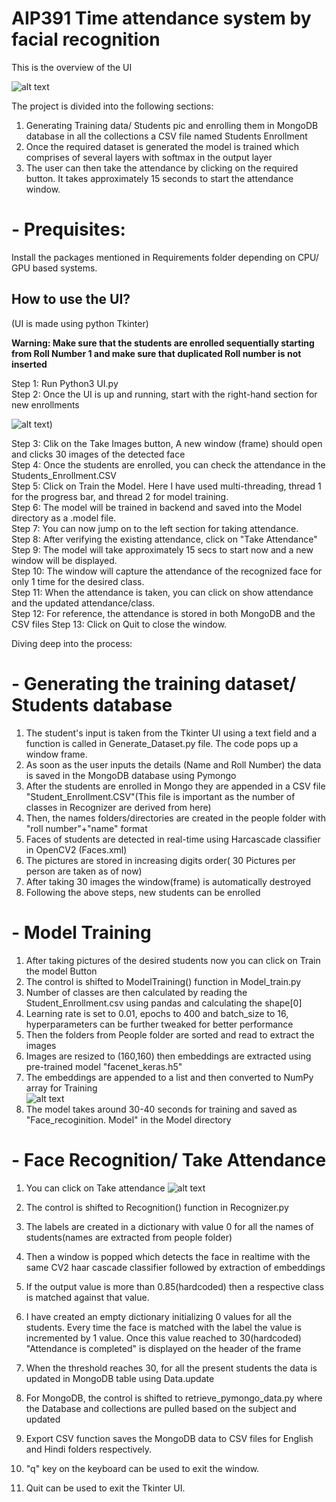 # AIP391 Time attendance system by facial recognition
This is the overview of the UI


![alt text](FR1.jpg)

The project is divided into the following sections:
1. Generating Training data/ Students pic and enrolling them in MongoDB database in all the collections a CSV file named Students Enrollment
2. Once the required dataset is generated the model is trained which comprises of several layers with softmax in the output layer
3. The user can then take the attendance by clicking on the required button. It takes approximately 15 seconds to start the attendance window. 


# - **Prequisites:**

Install the packages mentioned in Requirements folder depending on CPU/ GPU based systems.

## **How to use the UI?**
(UI is made using python Tkinter)

**Warning: Make sure that the students are enrolled sequentially starting from Roll Number 1 and make sure that duplicated Roll number is not inserted**

Step 1: Run Python3 UI.py <br/>
Step 2: Once the UI is up and running, start with the right-hand section for new enrollments

![alt text](FR2.jpg))

Step 3: Clik on the Take Images button, A new window (frame) should open and clicks 30 images of the detected face<br/>
Step 4: Once the students are enrolled, you can check the attendance in the Students_Enrollment.CSV<br/>
Step 5: Click on Train the Model. Here I have used multi-threading, thread 1 for the progress bar, and thread 2 for model training. <br/>
Step 6: The model will be trained in backend and saved into the Model directory as a .model file.<br/>
Step 7: You can now jump on to the left section for taking attendance.<br/>
Step 8: After verifying the existing attendance, click on "Take Attendance"<br/>
Step 9: The model will take approximately 15 secs to start now and a new window will be displayed.<br/>
Step 10: The window will capture the attendance of the recognized face for only 1 time for the desired class.<br/>
Step 11: When the attendance is taken, you can click on show attendance and the updated attendance/class.<br/>
Step 12: For reference, the attendance is stored in both MongoDB and the CSV files
Step 13: Click on Quit to close the window.



Diving deep into the process: 

# - **Generating the training dataset/ Students database**

1. The student's input is taken from the Tkinter UI using a text field and a function is called in Generate_Dataset.py file. The code pops up a window frame.<br/>
2. As soon as the user inputs the details (Name and Roll Number) the data is saved in the MongoDB database using Pymongo<br/>
3. After the students are enrolled in Mongo they are appended in a CSV file "Student_Enrollment.CSV"(This file is important as the number of classes in Recognizer are derived from here)<br/>
4. Then, the names folders/directories are created in the people folder with "roll number"+"name" format<br/>
5. Faces of students are detected in real-time using Harcascade classifier in OpenCV2 (Faces.xml)<br/>
6. The pictures are stored in increasing digits order( 30 Pictures per person are taken as of now)<br/>
7. After taking 30 images the window(frame) is automatically destroyed<br/>
8. Following the above steps, new students can be enrolled<br/>



# - **Model Training**

1. After taking pictures of the desired students now you can click on Train the model Button<br/>
2. The control is shifted to ModelTraining() function in Model_train.py<br/>
3. Number of classes are then calculated by reading the Student_Enrollment.csv using pandas and calculating the shape[0]<br/>
4. Learning rate is set to 0.01, epochs to 400 and batch_size to 16, hyperparameters can be further tweaked for better performance<br/>
5. Then the folders from People folder are sorted and read to extract the images<br/>
6. Images are resized to (160,160) then embeddings are extracted using pre-trained model "facenet_keras.h5"<br/>
7. The embeddings are appended to a list and then converted to NumPy array for Training<br/>
![alt text](FR3.jpg)<br/>
8. The model takes around 30-40 seconds for training and saved as "Face_recoginition. Model" in the Model directory<br/>

# - **Face Recognition/ Take Attendance**
1. You can click on Take attendance
![alt text](FR4.jpg)<br/>

2. The control is shifted to Recognition() function in Recognizer.py
3. The labels are created in a dictionary with value 0 for all the names of students(names are extracted from people folder)
4. Then a window is popped which detects the face in realtime with the same CV2 haar cascade classifier followed by extraction of embeddings <br/>
5. If the output value is more than 0.85(hardcoded) then a respective class is matched against that value.<br/>
6. I have created an empty dictionary initializing 0 values for all the students. Every time the face is matched with the label the value is incremented by 1 value. Once this value reached to 30(hardcoded) "Attendance is completed" is displayed on the header of the frame<br/>
7. When the threshold reaches 30, for all the present students the data is updated in MongoDB table using Data.update
8. For MongoDB, the control is shifted to retrieve_pymongo_data.py where the Database and collections are pulled based on the subject and updated
9. Export CSV function saves the MongoDB data to CSV files for English and Hindi folders respectively.<br/>
10. "q" key on the keyboard can be used to exit the window.<br/>
11. Quit can be used to exit the Tkinter UI.<br/>





